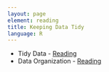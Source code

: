 ```yaml
---
layout: page
element: reading
title: Keeping Data Tidy
language: R
---
```


* Tidy Data - [Reading](http://vita.had.co.nz/papers/tidy-data.pdf)
* Data Organization - [Reading](http://kbroman.org/dataorg/)
